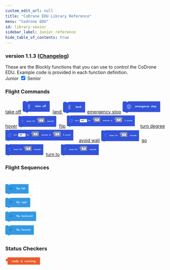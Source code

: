 ```yaml
---
custom_edit_url: null
title: "CoDrone EDU Library Reference"
menu: "Codrone EDU"
id: library-senior
sidebar_label: Junior reference
hide_table_of_contents: true
---
```

<h3 class="homeDocLandingVersion">version 1.1.3 (<a class="orange-link" href="/docs/codrone-edu/blockly/changelog">Changelog</a>)</h3>
These are the Blockly functions that you can use to control the CoDrone EDU. Example code is provided in each function definition.

<div class="center">
    <span class="label-toggle">Junior</span>
<label onClick={function hi(){if(!document.getElementById("juniorSeniorSelector").checked){window.location.href = "/docs/codrone-mini/blockly/reference/library-junior"}}} class="switch">
 <input id="juniorSeniorSelector" type="checkbox"  checked="true" />
  <span class="slider round"></span> 
</label>   <span class="label-toggle">Senior</span>
</div>

<div class="boxLanding">
  <div class="parentContainer">
  <div class="box-reference-shadow">
  <h3>Flight Commands</h3>
    <a href="/docs/codrone-edu/blockly/Flight-Commands/01-takeoff">take off</a>
    <img src="/img/takeoff.png"></img>
    <a href="/docs/codrone-edu/blockly/Flight-Commands/02-land">land </a>
      <img src="/img/land.png"></img>
    <a href="/docs/codrone-edu/blockly/Flight-Commands/03-emergency-stop">emergency stop</a>
      <img src="/img/emergency_stop.png"></img>
    <a href="/docs/codrone-edu/blockly/Flight-Commands/04-hover">hover</a>
      <img src="/img/hover.png"></img>
    <a href="/docs/codrone-edu/blockly/Flight-Commands/05-flip">flip</a>
      <img src="/img/go_for_seconds_at_power.png"></img>
    <a href="/docs/codrone-edu/blockly/Flight-Commands/06-turn-degree">turn degree</a>
      <img src="/img/turn_for_seconds_at_power.png"></img>
    <a href="/docs/codrone-edu/blockly/Flight-Commands/07-avoid-wall">avoid wall</a>
      <img src="/img/hover.png"></img>  
    <a href="/docs/codrone-edu/blockly/Flight-Commands/08-go">go</a>
      <img src="/img/hover.png"></img>  
    <a href="/docs/codrone-edu/blockly/Flight-Commands/09-turn-to"> turn to</a>
      <img src="/img/hover.png"></img>  
  </div>
  </div>
  <div  class="parentContainer">
    <div class="box-reference-shadow">
    <h3> Flight Sequences</h3>
    <br />
    <div class="boxLandingColumn2">
        <img src="/img/flips.png"></img>
    </div>
    </div>
  </div>
    <div  class="parentContainer">
     <div class="box-reference-shadow">
    <h3> Status Checkers</h3>
    <div class="boxLandingColumn2"> 
        <img src="/img/code_is_running.png"></img>
    </div>
    </div>
  </div>
</div>
